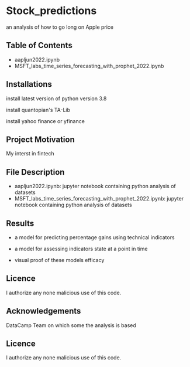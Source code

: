 # Stock_predictions
an analysis of how to go long on Apple price


## Table of Contents

- aapljun2022.ipynb
- MSFT_labs_time_series_forecasting_with_prophet_2022.ipynb


## Installations

install latest version of python version 3.8

install quantopian's TA-Lib

install yahoo finance or yfinance


## Project Motivation

My interst in fintech


## File Description  

- aapljun2022.ipynb: jupyter notebook containing python analysis of datasets
- MSFT_labs_time_series_forecasting_with_prophet_2022.ipynb: jupyter notebook containing python analysis of datasets


## Results

- a model for predicting percentage gains using technical indicators

- a model for assessing indicators state at a point in time

- visual proof of these models efficacy

## Licence

I authorize any none malicious use of this code.



## Acknowledgements

DataCamp Team on which some the analysis is based


## Licence

I authorize any none malicious use of this code.
